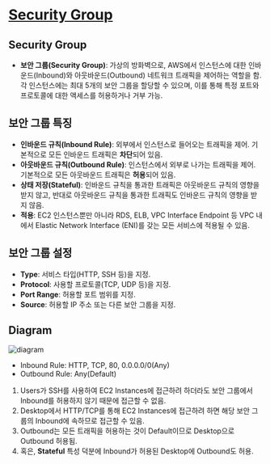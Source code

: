 # [Security Group](https://docs.aws.amazon.com/ko_kr/vpc/latest/userguide/vpc-security-groups.html)

## Security Group

* **보안 그룹(Security Group)**: 가상의 방화벽으로, AWS에서 인스턴스에 대한 인바운드(Inbound)와 아웃바운드(Outbound) 네트워크 트래픽을 제어하는 역할을 함.  
각 인스턴스에는 최대 5개의 보안 그룹을 할당할 수 있으며, 이를 통해 특정 포트와 프로토콜에 대한 액세스를 허용하거나 거부 가능.

## 보안 그룹 특징

* **인바운드 규칙(Inbound Rule)**: 외부에서 인스턴스로 들어오는 트래픽을 제어. 기본적으로 모든 인바운드 트래픽은 **차단**되어 있음.
* **아웃바운드 규칙(Outbound Rule)**: 인스턴스에서 외부로 나가는 트래픽을 제어. 기본적으로 모든 아웃바운드 트래픽은 **허용**되어 있음.
* **상태 저장(Stateful)**: 인바운드 규칙을 통과한 트래픽은 아웃바운드 규칙의 영향을 받지 않고, 반대로 아웃바운드 규칙을 통과한 트래픽도 인바운드 규칙의 영향을 받지 않음.
* **적용**: EC2 인스턴스뿐만 아니라 RDS, ELB, VPC Interface Endpoint 등 VPC 내에서 Elastic Network Interface (ENI)를 갖는 모든 서비스에 적용될 수 있음.

## 보안 그룹 설정

* **Type**: 서비스 타입(HTTP, SSH 등)을 지정.
* **Protocol**: 사용할 프로토콜(TCP, UDP 등)을 지정.
* **Port Range**: 허용할 포트 범위를 지정.
* **Source**: 허용할 IP 주소 또는 다른 보안 그룹을 지정.

## Diagram

![diagram](https://github.com/LeeWooJung/AWS-SAA-C03/assets/31682438/71c154b1-819a-42b8-ad5b-2218de43d327)

* Inbound Rule: HTTP, TCP, 80, 0.0.0.0/0(Any)
* Outbound Rule: Any(Default)

1) Users가 SSH를 사용하여 EC2 Instances에 접근하려 하더라도 보안 그룹에서 Inbound를 허용하지 않기 때문에 접근할 수 없음.
2) Desktop에서 HTTP/TCP를 통해 EC2 Instances에 접근하려 하면 해당 보안 그룹의 Inbound에 속하므로 접근할 수 있음.
3) Outbound는 모든 트래픽을 허용하는 것이 Default이므로 Desktop으로 Outbound 허용됨.
4) 혹은, **Stateful** 특성 덕분에 Inbound가 허용된 Desktop에 Outbound도 허용.